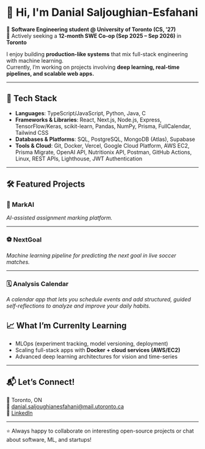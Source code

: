 # 👋 Hi, I'm Danial Saljoughian-Esfahani  

🚀 **Software Engineering student @ University of Toronto (CS, ’27)**  
🎯 Actively seeking a **12-month SWE Co-op (Sep 2025 – Sep 2026)** in **Toronto**  

I enjoy building **production-like systems** that mix full-stack engineering with machine learning.  
Currently, I’m working on projects involving **deep learning, real-time pipelines, and scalable web apps.**  

---

## 🔧 Tech Stack
* **Languages**: TypeScript/JavaScript, Python, Java, C
* **Frameworks & Libraries**: React, Next.js, Node.js, Express, TensorFlow/Keras, scikit-learn, Pandas, NumPy, Prisma, FullCalendar, Tailwind CSS
* **Databases & Platforms**: SQL, PostgreSQL, MongoDB (Atlas), Supabase
* **Tools & Cloud**: Git, Docker, Vercel, Google Cloud Platform, AWS EC2, Prisma Migrate, OpenAI API, Nutritionix API, Postman, GitHub Actions, Linux, REST APIs, Lighthouse, JWT Authentication


---

## 🛠 Featured Projects  

### 📘 MarkAI
*AI-assisted assignment marking platform.*  

---

### ⚽ NextGoal 
*Machine learning pipeline for predicting the next goal in live soccer matches.*  

---
### 🗓️ Analysis Calendar
*A calendar app that lets you schedule events and add structured, guided self-reflections to analyze and improve your daily habits.*

## 📈 What I’m Currenlty Learning  
- MLOps (experiment tracking, model versioning, deployment)  
- Scaling full-stack apps with **Docker + cloud services (AWS/EC2)**  
- Advanced deep learning architectures for vision and time-series

---

## 📬 Let’s Connect!  
📍 Toronto, ON  
📧 danial.saljoughianesfahani@mail.utoronto.ca  
💼 [LinkedIn](https://www.linkedin.com/in/danialsaljoughian)

---

⭐️ Always happy to collaborate on interesting open-source projects or chat about software, ML, and startups!  
